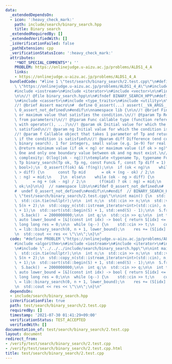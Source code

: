 ```yaml
---
data:
  _extendedDependsOn:
  - icon: ':heavy_check_mark:'
    path: include/search/binary_search.hpp
    title: Binary search
  _extendedRequiredBy: []
  _extendedVerifiedWith: []
  _isVerificationFailed: false
  _pathExtension: cpp
  _verificationStatusIcon: ':heavy_check_mark:'
  attributes:
    '*NOT_SPECIAL_COMMENTS*': ''
    PROBLEM: https://onlinejudge.u-aizu.ac.jp/problems/ALDS1_4_A
    links:
    - https://onlinejudge.u-aizu.ac.jp/problems/ALDS1_4_A
  bundledCode: "#line 1 \"test/search/binary_search/2.test.cpp\"\n#define PROBLEM\
    \ \"https://onlinejudge.u-aizu.ac.jp/problems/ALDS1_4_A\"\n#include <algorithm>\n\
    #include <iostream>\n#include <iterator>\n#include <vector>\n\n#line 1 \"include/search/binary_search.hpp\"\
    \n\n//! @file binary_search.hpp\n\n#ifndef BINARY_SEARCH_HPP\n#define BINARY_SEARCH_HPP\n\
    \n#include <cassert>\n#include <type_traits>\n#include <utility>\n\n#ifndef O_assert\n\
    //! @brief Assert macro\n#  define O_assert(...) assert(__VA_ARGS__)\n#  define\
    \ O_assert_not_defined\n#endif\n\nnamespace lib {\n\n//! @brief Find the minimum\
    \ or maximum value that satisfies the condition.\n//! @tparam Tp Return type (deduced\
    \ from parameters)\n//! @tparam Func callable type (function reference, class\
    \ with operator(), ...)\n//! @param ok Initial value for which the condition is\
    \ satisfied\n//! @param ng Initial value for which the condition is not satisfied\n\
    //! @param f Callable object that takes 1 parameter of Tp and returns bool indicating\
    \ if the condition is satisfied\n//! @param diff Difference (end condition of\
    \ binary search). 1 for integers, small value (e.g. 1e-9) for real numbers\n//!\
    \ @return minimum value (if ok < ng) or maximum value (if ok > ng)\n//! @note\
    \ One and only one boundary value between ok and ng must exist.\n//! @note Time\
    \ complexity: O(log(|ok - ng|))\ntemplate <typename Tp, typename Func>\n[[nodiscard]]\
    \ Tp binary_search(Tp ok, Tp ng, const Func& f, const Tp diff = 1) {\n  static_assert(std::is_same_v<decltype(std::declval<Func>()(std::declval<Tp>())),\
    \ bool>);\n  O_assert(f(ok) && !f(ng));\n\n  if (ok < ng)\n    while (ng - ok\
    \ > diff) {\n      const Tp mid       = ok + (ng - ok) / 2;\n      (f(mid) ? ok\
    \ : ng) = mid;\n    }\n  else\n    while (ok - ng > diff) {\n      const Tp mid\
    \       = ng + (ok - ng) / 2;\n      (f(mid) ? ok : ng) = mid;\n    }\n\n  return\
    \ ok;\n}\n\n}  // namespace lib\n\n#ifdef O_assert_not_defined\n#  undef O_assert\n\
    #  undef O_assert_not_defined\n#endif\n\n#endif  // BINARY_SEARCH_HPP\n#line 8\
    \ \"test/search/binary_search/2.test.cpp\"\n\nint main() {\n  std::ios_base::sync_with_stdio(false);\n\
    \  std::cin.tie(nullptr);\n\n  int n;\n  std::cin >> n;\n\n  std::vector<int>\
    \ S(n + 2);\n  std::copy_n(std::istream_iterator<int>(std::cin), n, std::begin(S)\
    \ + 1);\n  std::sort(std::begin(S) + 1, std::end(S) - 1);\n\n  S.front() = -2000000000;\n\
    \  S.back()  = 2000000000;\n\n  int q;\n  std::cin >> q;\n\n  int t;\n  const\
    \ auto lower_bound = [&](const int idx) -> bool { return S[idx] <= t; };\n\n \
    \ long long res = 0;\n\n  while (q--) {\n    std::cin >> t;\n    const int idx\
    \ = lib::binary_search(0, n + 1, lower_bound);\n    res += (S[idx] == t);\n  }\n\
    \n  std::cout << res << \"\\n\";\n}\n"
  code: "#define PROBLEM \"https://onlinejudge.u-aizu.ac.jp/problems/ALDS1_4_A\"\n\
    #include <algorithm>\n#include <iostream>\n#include <iterator>\n#include <vector>\n\
    \n#include \"../../../include/search/binary_search.hpp\"\n\nint main() {\n  std::ios_base::sync_with_stdio(false);\n\
    \  std::cin.tie(nullptr);\n\n  int n;\n  std::cin >> n;\n\n  std::vector<int>\
    \ S(n + 2);\n  std::copy_n(std::istream_iterator<int>(std::cin), n, std::begin(S)\
    \ + 1);\n  std::sort(std::begin(S) + 1, std::end(S) - 1);\n\n  S.front() = -2000000000;\n\
    \  S.back()  = 2000000000;\n\n  int q;\n  std::cin >> q;\n\n  int t;\n  const\
    \ auto lower_bound = [&](const int idx) -> bool { return S[idx] <= t; };\n\n \
    \ long long res = 0;\n\n  while (q--) {\n    std::cin >> t;\n    const int idx\
    \ = lib::binary_search(0, n + 1, lower_bound);\n    res += (S[idx] == t);\n  }\n\
    \n  std::cout << res << \"\\n\";\n}\n"
  dependsOn:
  - include/search/binary_search.hpp
  isVerificationFile: true
  path: test/search/binary_search/2.test.cpp
  requiredBy: []
  timestamp: '2021-07-30 01:41:29+09:00'
  verificationStatus: TEST_ACCEPTED
  verifiedWith: []
documentation_of: test/search/binary_search/2.test.cpp
layout: document
redirect_from:
- /verify/test/search/binary_search/2.test.cpp
- /verify/test/search/binary_search/2.test.cpp.html
title: test/search/binary_search/2.test.cpp
---
```

